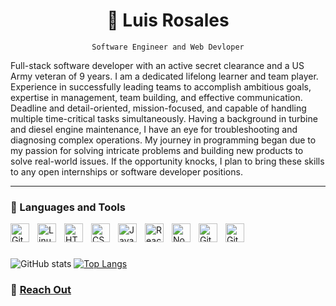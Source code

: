 <h1 align="center"> 🚀 Luis Rosales </h1>

<div align="center">
<code text-align: center>Software Engineer and Web Devloper</code>
  </div>


Full-stack software developer with an active secret clearance and a US Army veteran of 9 years. I am a dedicated lifelong learner and team player. Experience in successfully leading teams to accomplish ambitious goals, expertise in management, team building, and effective communication. Deadline and detail-oriented, mission-focused, and capable of handling multiple time-critical tasks simultaneously. Having a background in turbine and diesel engine maintenance, I have an eye for troubleshooting and diagnosing complex operations. My journey in programming began due to my passion for solving intricate problems and building new products to solve real-world issues. If the opportunity knocks, I plan to bring these skills to any open internships or software developer positions.

---

### 🔧 Languages and Tools


<img align="left" alt="Git" width="30px" style="padding-right:10px;" src="https://cdn.jsdelivr.net/gh/devicons/devicon/icons/git/git-original.svg" />
<img align="left" alt="Linux" width="30px" style="padding-right:10px;" src="https://cdn.jsdelivr.net/gh/devicons/devicon/icons/linux/linux-original.svg" />
<img align="left" alt="HTML" width="30px" style="padding-right:10px;" src="https://cdn.jsdelivr.net/gh/devicons/devicon/icons/html5/html5-plain.svg" />
<img align="left" alt="CSS" width="30px" style="padding-right:10px;" src="https://cdn.jsdelivr.net/gh/devicons/devicon/icons/css3/css3-plain.svg" />
<img align="left" alt="JavaScript" width="30px" style="padding-right:10px;" src="https://cdn.jsdelivr.net/gh/devicons/devicon/icons/javascript/javascript-plain.svg" />
<img align="left" alt="React" width="30px" style="padding-right:10px;" src="https://cdn.jsdelivr.net/gh/devicons/devicon/icons/react/react-original.svg" />
<img align="left" alt="NodeJS" width="30px" style="padding-right:10px;" src="https://cdn.jsdelivr.net/gh/devicons/devicon/icons/nodejs/nodejs-original.svg" />
<img align="left" alt="GitHub" width="30px" style="padding-right:10px;" src="https://cdn.jsdelivr.net/gh/devicons/devicon/icons/github/github-original.svg" />
<img align="left" alt="GitHub" width="30px" style="padding-right:10px;" src="https://cdn.jsdelivr.net/gh/devicons/devicon/icons/amazonwebservices/amazonwebservices-original-wordmark.svg" />
<br/>

#

![GitHub stats](https://github-readme-stats-git-master-rosalesjrs-projects.vercel.app//api?username=RosalesJr&show_icons=true&theme=dark)
[![Top Langs](https://github-readme-stats.vercel.app/api/top-langs/?username=RosalesJr&layout=compact&show_icons=true&theme=dark)](https://github-readme-stats-git-master-rosalesjrs-projects.vercel.app)
### 💬 [Reach Out](https://theluisrosales.com/)



<!--
**RosalesJr/RosalesJr** is a ✨ _special_ ✨ repository because its `README.md` (this file) appears on your GitHub profile.

Here are some ideas to get you started:

- 🔭 I’m currently working on ...
- 🌱 I’m currently learning ...
- 👯 I’m looking to collaborate on ...
- 🤔 I’m looking for help with ...
- 💬 Ask me about ...
- 📫 How to reach me: ...
- 😄 Pronouns: ...
- ⚡ Fun fact: ...
- 
-->
